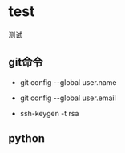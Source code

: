 # test
测试


## git命令
* git config --global user.name
* git config --global user.email

* ssh-keygen -t rsa


## python